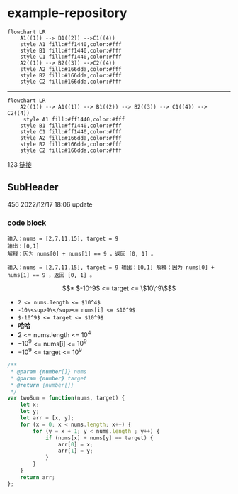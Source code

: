 # example-repository

```mermaid
flowchart LR
    A1((1)) --> B1((2)) -->C1((4))
    style A1 fill:#ff1440,color:#fff
    style B1 fill:#ff1440,color:#fff
    style C1 fill:#ff1440,color:#fff
    A2((1)) --> B2((3)) -->C2((4))
    style A2 fill:#166dda,color:#fff
    style B2 fill:#166dda,color:#fff
    style C2 fill:#166dda,color:#fff
```
---------------------------------
```mermaid
flowchart LR
    A2((1)) --> A1((1)) --> B1((2)) --> B2((3)) --> C1((4)) --> C2((4))
     style A1 fill:#ff1440,color:#fff
    style B1 fill:#ff1440,color:#fff
    style C1 fill:#ff1440,color:#fff
    style A2 fill:#166dda,color:#fff
    style B2 fill:#166dda,color:#fff
    style C2 fill:#166dda,color:#fff
```









123
[链接](https://b2b.partcommunity.com/community/knowledge/zh_CN/detail/10753/%E7%BD%97%E9%A9%AC%E6%95%B0%E5%AD%97#knowledge_article)
## SubHeader

456
2022/12/17 18:06 update

### code block
```
输入：nums = [2,7,11,15], target = 9
输出：[0,1]
解释：因为 nums[0] + nums[1] == 9 ，返回 [0, 1] 。
```
`输入：nums = [2,7,11,15], target = 9
输出：[0,1]
解释：因为 nums[0] + nums[1] == 9 ，返回 [0, 1] 。`
```math
* $-10^9$ <= target <= \$10\^9\$
```
* `2 <= nums.length <= $10^4$`
* ` -10\<sup>9\</sup><= nums[i] <= $10^9$ `
* `$-10^9$ <= target <= $10^9$`
* **哈哈**
* 2 <= nums.length <= $10^4$
* $-10^9$ <= nums[i] <= $10^9$
* $-10^9$ <= target <= $10^9$

```javascript
/**
 * @param {number[]} nums
 * @param {number} target
 * @return {number[]}
 */
var twoSum = function(nums, target) {
    let x;
    let y;
    let arr = [x, y];
    for (x = 0; x < nums.length; x++) {
        for (y = x + 1; y < nums.length ; y++) {
            if (nums[x] + nums[y] == target) {
                arr[0] = x;
                arr[1] = y;
            }
        }
    }
    return arr;
};
```
